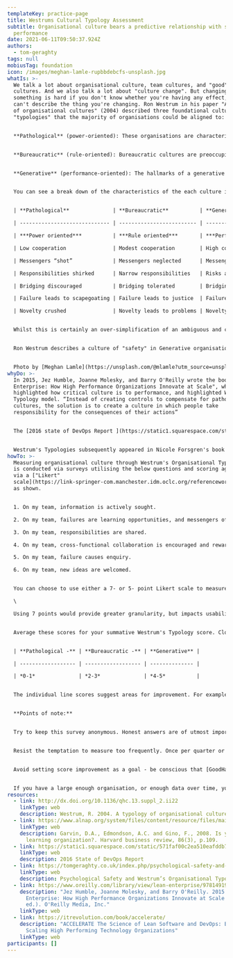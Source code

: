 ```yaml
---
templateKey: practice-page
title: Westrums Cultural Typology Assessment
subtitle: Organisational culture bears a predictive relationship with safety and
  performance
date: 2021-06-11T09:50:37.924Z
authors:
  - tom-geraghty
tags: null
mobiusTag: foundation
icon: /images/meghan-lamle-rupbbdebcfs-unsplash.jpg
whatIs: >-
  We talk a lot about organisational culture, team cultures, and "good" or "bad"
  cultures. And we also talk a lot about "culture change". But changing
  something is hard if you don't know whether you're having any effect, and
  can't describe the thing you're changing. Ron Westrum in his paper "A typology
  of organisational cultures" (2004) described three foundational cultural
  "typologies" that the majority of organisations could be aligned to:


  **Pathological** (power-oriented): These organisations are characterised by low cooperation across groups and a culture of blame. Information is often withheld for personal gain. 


  **Bureaucratic** (rule-oriented): Bureaucratic cultures are preoccupied with rules and positions, and responsibilities are compartmentalised by the department, with little concern for the overall mission of the organisation.


  **Generative** (performance-oriented): The hallmarks of a generative organisation are good information flow, high cooperation and trust, collaboration ("bridging") between teams, and conscious inquiry.


  You can see a break down of the characteristics of the each culture in this table:


  | **Pathological**              | **Bureaucratic**          | **Generative**             |

  | ----------------------------- | ------------------------- | -------------------------- |

  | ***Power oriented***          | ***Rule oriented***       | ***Performance oriented*** |

  | Low cooperation               | Modest cooperation        | High cooperation           |

  | Messengers “shot”             | Messengers neglected      | Messengers trained         |

  | Responsibilities shirked      | Narrow responsibilities   | Risks are shared           |

  | Bridging discouraged          | Bridging tolerated        | Bridging encouraged        |

  | Failure leads to scapegoating | Failure leads to justice  | Failure leads to inquiry   |

  | Novelty crushed               | Novelty leads to problems | Novelty implemented        |


  Whilst this is certainly an over-simplification of an ambiguous and constantly changing concept of "culture", it's a really useful model to help understand current state, direction of travel, and identify areas of improvement.


  Ron Westrum describes a culture of "safety" in Generative organisations, and it's easy to see how psychological safety is both increased in, and fundamental to, Generative cultures. Amy Edmondson, in 2008, described "Learning Organisations" in her paper "Is yours a learning organization?" and similarly suggested an assessment framework to measure how well an company learns and how adeptly it refines its strategies and processes.


  Photo by [Meghan Lamle](https://unsplash.com/@mlamle?utm_source=unsplash&utm_medium=referral&utm_content=creditCopyText) on [Unsplash](https://unsplash.com/s/photos/shouting-boss?utm_source=unsplash&utm_medium=referral&utm_content=creditCopyText)
whyDo: >-
  In 2015, Jez Humble, Joanne Molesky, and Barry O'Reilly wrote the book "Lean
  Enterprise: How High Performance Organizations Innovate at Scale", which
  highlighted how critical culture is to performance, and highlighted Westrum's
  Typology model. “Instead of creating controls to compensate for pathological
  cultures, the solution is to create a culture in which people take
  responsibility for the consequences of their actions”


  The [2016 state of DevOps Report ](https://static1.squarespace.com/static/571faf00c2ea510eafddb70b/t/576dc18115d5dbd84d95d208/1466810758096/2016+State+of+DevOps+Report.pdf)also showed that Generative, performance-oriented cultures improve software delivery performance, alongside market share, productivity and profitability.


  Westrum's Typologies subsequently appeared in Nicole Forsgren's book "Accelerate" in 2018, where she was able to show that generative cultures were associated with improved software delivery performance (the four [Accelerate Metrics](https://openpracticelibrary.com/blog/accelerate-metrics-software-delivery-performance-measurement/)) and other organisational capabilities for learning.
howTo: >-
  Measuring organisational culture through Westrum's Organisational Typologies
  is conducted via surveys utilising the below questions and scoring agreement
  via a ["Likert"
  scale](https://link-springer-com.manchester.idm.oclc.org/referenceworkentry/10.1007%2F978-0-387-78665-0_6363),
  as shown.


  1. On my team, information is actively sought.

  2. On my team, failures are learning opportunities, and messengers of them are not punished.

  3. On my team, responsibilities are shared.

  4. On my team, cross-functional collaboration is encouraged and rewarded.

  5. On my team, failure causes enquiry.

  6. On my team, new ideas are welcomed.


  You can choose to use either a 7- or 5- point Likert scale to measure agreement with these statements. A 5-point scale would be thus: (1) Strongly disagree; (2) Disagree; (3) Neither agree nor disagree; (4) Agree; (5) Strongly agree.\

  \

  Using 7 points would provide greater granularity, but impacts usability and accessibility. 


  Average these scores for your summative Westrum's Typology score. Close to zero suggests your culture is towards "Pathological", 2-3 suggests Bureaucratic, and 4-5 suggests a Generative culture:


  | **Pathological -** | **Bureaucratic -** | **Generative** |

  | ------------------ | ------------------ | -------------- |

  | *0-1*              | *2-3*              | *4-5*          |


  The individual line scores suggest areas for improvement. For example, if your score for statement 4 is particularly low, investigate and employ practices to improve collaboration between different functional teams, ask teams what challenges they face in communication and collaboration, and facilitate informal gatherings or events where people in different teams can get to know each other.


  **Points of note:**


  Try to keep this survey anonymous. Honest answers are of utmost importance.


  Resist the temptation to measure too frequently. Once per quarter or every six months is appropriate.


  Avoid setting score improvement as a goal - be conscious that [GoodHart's Law](https://towardsdatascience.com/unintended-consequences-and-goodharts-law-68d60a94705c) means that when a measure becomes a target, it ceases to become a good measure.


  If you have a large enough organisation, or enough data over time, you could try applying data science practices to identify outliers in the data that can indicate particular areas of concern, for particular teams, or disruptive events that correlate with a dip in scores.
resources:
  - link: http://dx.doi.org/10.1136/qhc.13.suppl_2.ii22
    linkType: web
    description: Westrum, R. 2004. A typology of organisational cultures
  - link: https://www.alnap.org/system/files/content/resource/files/main/r0803h-pdf-eng.pdf
    linkType: web
    description: Garvin, D.A., Edmondson, A.C. and Gino, F., 2008. Is yours a
      learning organization?. Harvard business review, 86(3), p.109.
  - link: https://static1.squarespace.com/static/571faf00c2ea510eafddb70b/t/576dc18115d5dbd84d95d208/1466810758096/2016+State+of+DevOps+Report.pdf
    linkType: web
    description: 2016 State of DevOps Report
  - link: https://tomgeraghty.co.uk/index.php/psychological-safety-and-organisational-culture/
    linkType: web
    description: Psychological Safety and Westrum’s Organisational Typologies
  - link: https://www.oreilly.com/library/view/lean-enterprise/9781491946527/
    description: "Jez Humble, Joanne Molesky, and Barry O'Reilly. 2015. Lean
      Enterprise: How High Performance Organizations Innovate at Scale (1st.
      ed.). O'Reilly Media, Inc."
    linkType: web
  - link: https://itrevolution.com/book/accelerate/
    description: "ACCELERATE The Science of Lean Software and DevOps: Building and
      Scaling High Performing Technology Organizations"
    linkType: web
participants: []
---
```


